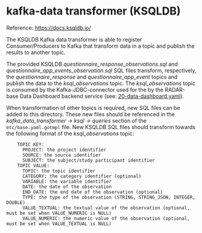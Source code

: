 # kafka-data transformer (KSQLDB)

Reference: https://docs.ksqldb.io/

The KSQLDB Kafka data transformer is able to register Consumer/Producers to Kafka that transform data in a topic and
publish the results to another topic.

The provided KSQLDB _questionnaire_response_observations.sql_ and _questionnaire_app_events_observation.sql_ SQL files
transform, respectively, the _questionnaire_response_ and _questionnaire_app_event_ topics and publish the data to the
_ksql_observations_ topic. The _ksql_observations_ topic is consumed by the Kafka-JDBC-connector used for the by the
RADAR-base Data Dashboard backend service (see: [20-data-dashboard.yaml](../../helmfile.d/20-dashboard.yaml)).

When transformation of other topics is required, new SQL files can be added to this directory. These new files should be
referenced in the _kafka_data_transformer -> ksql -> queries_ section of the `etc/base.yaml.gotmpl` file. New KSQLDB SQL
files should transform towards the following format of the _ksql_observations_ topic:

```
    TOPIC KEY:
      PROJECT: the project identifier
      SOURCE: the source identifier
      SUBJECT: the subject/study participant identifier
    TOPIC VALUE:
      TOPIC: the topic identifier
      CATEGORY: the category identifier (optional)
      VARIABLE: the variable identifier
      DATE: the date of the observation
      END_DATE: the end date of the observation (optional)
      TYPE: the type of the observation (STRING, STRING_JSON, INTEGER, DOUBLE)
      VALUE_TEXTUAL: the textual value of the observation (optional, must be set when VALUE_NUMERIC is NULL)
      VALUE_NUMERIC: the numeric value of the observation (optional, must be set when VALUE_TEXTUAL is NULL)
```
